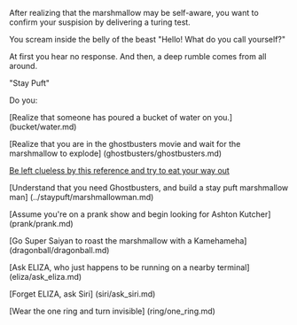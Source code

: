 After realizing that the marshmallow may be self-aware, you want to confirm your suspision by delivering a turing test. 

You scream inside the belly of the beast "Hello! What do you call yourself?"

At first you hear no response. And then, a deep rumble comes from all around. 

"Stay Puft" 

Do you:

[Realize that someone has poured a bucket of water on you.] (bucket/water.md)

[Realize that you are in the ghostbusters movie and wait for the marshmallow to explode] (ghostbusters/ghostbusters.md)

[Be left clueless by this reference and try to eat your way out](eat/eat.md)

[Understand that you need Ghostbusters, and build a stay puft marshmallow man] (../staypuft/marshmallowman.md)

[Assume you're on a prank show and begin looking for Ashton Kutcher] (prank/prank.md)

[Go Super Saiyan to roast the marshmallow with a Kamehameha] (dragonball/dragonball.md)

[Ask ELIZA, who just happens to be running on a nearby terminal] (eliza/ask_eliza.md)

[Forget ELIZA, ask Siri] (siri/ask_siri.md)

[Wear the one ring and turn invisible] (ring/one_ring.md)